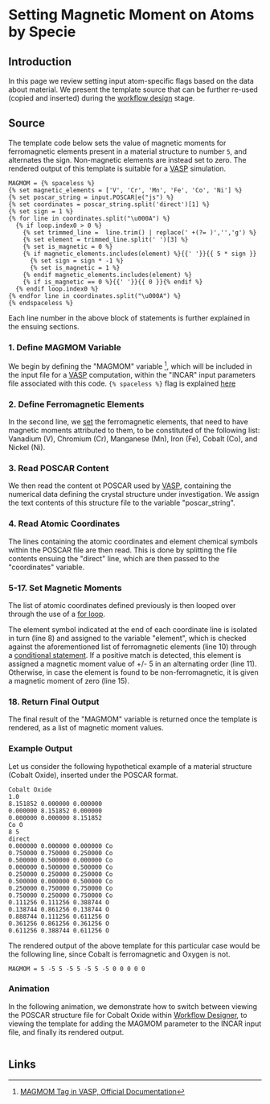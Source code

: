 # Setting Magnetic Moment on Atoms by Specie

## Introduction

In this page we review setting input atom-specific flags based on the data about material. We present the template source that can be further re-used (copied and inserted) during the [workflow design](../../workflow-designer/overview.md) stage. 

## Source

The template code below sets the value of magnetic moments for ferromagnetic elements present in a material structure to number `5`, and alternates the sign. Non-magnetic elements are instead set to zero. The rendered output of this template is suitable for a [VASP](../../software-directory/modeling/vasp/overview.md) simulation.
                                          
```jinja2
MAGMOM = {% spaceless %}
{% set magnetic_elements = ['V', 'Cr', 'Mn', 'Fe', 'Co', 'Ni'] %}
{% set poscar_string = input.POSCAR|e("js") %}
{% set coordinates = poscar_string.split('direct')[1] %}
{% set sign = 1 %}
{% for line in coordinates.split("\u000A") %}
  {% if loop.index0 > 0 %}
    {% set trimmed_line =  line.trim() | replace(' +(?= )','','g') %}
    {% set element = trimmed_line.split(' ')[3] %}
    {% set is_magnetic = 0 %}
    {% if magnetic_elements.includes(element) %}{{' '}}{{ 5 * sign }}
      {% set sign = sign * -1 %}
      {% set is_magnetic = 1 %}
    {% endif magnetic_elements.includes(element) %}
    {% if is_magnetic == 0 %}{{' '}}{{ 0 }}{% endif %}
  {% endif loop.index0 %}
{% endfor line in coordinates.split("\u000A") %}
{% endspaceless %}
```                        

Each line number in the above block of statements is further explained in the ensuing sections.


### 1. Define MAGMOM Variable

We begin by defining the "MAGMOM" variable [^1], which will be included in the input file for a [VASP](../../software-directory/modeling/vasp/overview.md) computation, within the "INCAR" input parameters file associated with this code. `{% spaceless %}` flag is explained [here](../../workflows/templating/swig.md#spaceless)

### 2. Define Ferromagnetic Elements

In the second line, we [set](../../workflows/templating/engine.md#variables-assignment) the ferromagnetic elements, that need to have magnetic moments attributed to them, to be constituted of the following list: Vanadium (V), Chromium (Cr), Manganese (Mn), Iron (Fe), Cobalt (Co), and Nickel (Ni).

### 3. Read POSCAR Content

We then read the content ot POSCAR used by [VASP](../../software-directory/modeling/vasp/overview.md), containing the numerical data defining the crystal structure under investigation. We assign the text contents of this structure file to the variable "poscar_string". 

### 4. Read Atomic Coordinates

The lines containing the atomic coordinates and element chemical symbols within the POSCAR file are then read. This is done by splitting the file contents ensuing the "direct" line, which are then passed to the "coordinates" variable.

### 5-17. Set Magnetic Moments

The list of atomic coordinates defined previously is then looped over through the use of a [for loop](../../workflows/templating/engine.md#for-loops). 

The element symbol indicated at the end of each coordinate line is isolated in turn (line 8) and assigned to the variable "element", which is checked against the aforementioned list of ferromagnetic elements (line 10) through a [conditional statement](../../workflows/templating/engine.md#conditionals). If a positive match is detected, this element is assigned a magnetic moment value of +/- 5 in an alternating order (line 11). Otherwise, in case the element is found to be non-ferromagnetic, it is given a magnetic moment of zero (line 15).

### 18. Return Final Output

The final result of the "MAGMOM" variable is returned once the template is rendered, as a list of magnetic moment values.
                                           
### Example Output

Let us consider the following hypothetical example of a material structure (Cobalt Oxide), inserted under the POSCAR format.

```
Cobalt Oxide
1.0
8.151852 0.000000 0.000000
0.000000 8.151852 0.000000
0.000000 0.000000 8.151852
Co O
8 5
direct
0.000000 0.000000 0.000000 Co
0.750000 0.750000 0.250000 Co
0.500000 0.500000 0.000000 Co
0.000000 0.500000 0.500000 Co
0.250000 0.250000 0.250000 Co
0.500000 0.000000 0.500000 Co
0.250000 0.750000 0.750000 Co
0.750000 0.250000 0.750000 Co
0.111256 0.111256 0.388744 O
0.138744 0.861256 0.138744 O
0.888744 0.111256 0.611256 O
0.361256 0.861256 0.361256 O
0.611256 0.388744 0.611256 O
```

The rendered output of the above template for this particular case would be the following line, since Cobalt is ferromagnetic and Oxygen is not.

```
MAGMOM = 5 -5 5 -5 5 -5 5 -5 0 0 0 0 0
```

### Animation

In the following animation, we demonstrate how to switch between viewing the POSCAR structure file for Cobalt Oxide within [Workflow Designer](../../workflow-designer/unit-editor/input-templates.md), to viewing the template for adding the MAGMOM parameter to the INCAR input file, and finally its rendered output.

<img data-gifffer="/images/tutorials/magmom_template.gif">

## Links

[^1]: [MAGMOM Tag in VASP, Official Documentation](https://cms.mpi.univie.ac.at/vasp/vasp/MAGMOM_tag.html)
